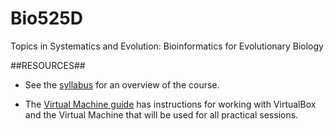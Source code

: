 Bio525D
=======

Topics in Systematics and Evolution:
Bioinformatics for Evolutionary Biology

##RESOURCES##

- See the [syllabus](https://github.com/UBCBio525/Bio525D/blob/master/syllabus.md) for an overview of the course.

- The [Virtual Machine guide](https://github.com/UBCBio525/Bio525D/blob/master/vm.md) has instructions for working with VirtualBox and the Virtual Machine that will be used for all practical sessions.